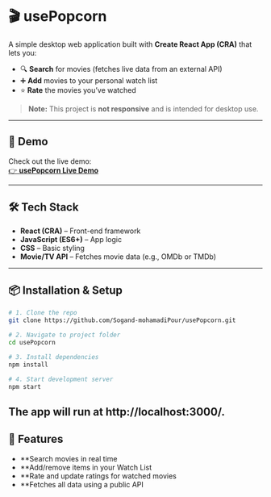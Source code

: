 # 🎬 usePopcorn

A simple desktop web application built with **Create React App (CRA)** that lets you:

- 🔍 **Search** for movies (fetches live data from an external API)  
- ➕ **Add** movies to your personal watch list  
- ⭐ **Rate** the movies you’ve watched  

> **Note:** This project is **not responsive** and is intended for desktop use.

---

## 🚀 Demo

Check out the live demo:  
[👉 **usePopcorn Live Demo**](https://use-popcorn-phi-six.vercel.app/)

---

## 🛠️ Tech Stack

- **React (CRA)** – Front-end framework  
- **JavaScript (ES6+)** – App logic  
- **CSS** – Basic styling  
- **Movie/TV API** – Fetches movie data (e.g., OMDb or TMDb)

---

## 📦 Installation & Setup

```bash
# 1. Clone the repo
git clone https://github.com/Sogand-mohamadiPour/usePopcorn.git

# 2. Navigate to project folder
cd usePopcorn

# 3. Install dependencies
npm install

# 4. Start development server
npm start
```
## The app will run at http://localhost:3000/.

## 🧩 Features
- **Search movies in real time
- **Add/remove items in your Watch List
- **Rate and update ratings for watched movies
- **Fetches all data using a public API
